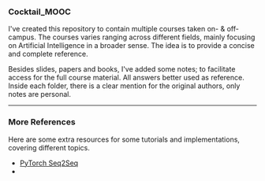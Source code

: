 ### Cocktail_MOOC

I've created this repository to contain multiple courses taken on- & off- campus. The courses varies ranging across different fields, mainly focusing on Artificial Intelligence in a broader sense.
The idea is to provide a concise and complete reference.

Besides slides, papers and books, I've added some notes; to facilitate access for the full course material. All answers better used as reference. Inside each folder, there is a clear mention for the original authors, only notes are personal.


-----
### More References

Here are some extra resources for some tutorials and implementations, covering different topics.

* [PyTorch Seq2Seq](https://github.com/bentrevett/pytorch-seq2seq)
* 
